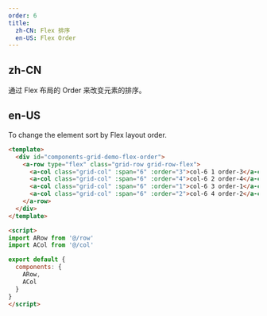 ```yaml
---
order: 6
title: 
  zh-CN: Flex 排序
  en-US: Flex Order
---
```


## zh-CN

通过 Flex 布局的 Order 来改变元素的排序。

## en-US

To change the element sort by Flex layout order.

```` html
<template>
  <div id="components-grid-demo-flex-order">
    <a-row type="flex" class="grid-row grid-row-flex">
      <a-col class="grid-col" :span="6" :order="3">col-6 1 order-3</a-col>
      <a-col class="grid-col" :span="6" :order="4">col-6 2 order-4</a-col>
      <a-col class="grid-col" :span="6" :order="1">col-6 3 order-1</a-col>
      <a-col class="grid-col" :span="6" :order="2">col-6 4 order-2</a-col>
    </a-row>
  </div>
</template>

<script>
import ARow from '@/row'
import ACol from '@/col'

export default {
  components: {
    ARow,
    ACol
  }
}
</script>
````

